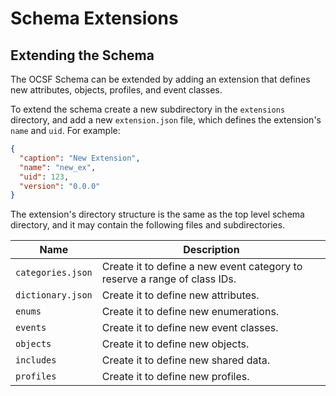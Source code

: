# Schema Extensions

## Extending the Schema
The OCSF Schema can be extended by adding an extension that defines new attributes, objects, profiles, and event classes.

To extend the schema create a new subdirectory in the `extensions` directory, and add a new `extension.json` file, which defines the extension's `name` and `uid`. For example:

```json
{
  "caption": "New Extension",
  "name": "new_ex",
  "uid": 123,
  "version": "0.0.0"
}
```

The extension's directory structure is the same as the top level schema directory, and it may contain the following files and subdirectories.

| Name              | Description                                                               |
|-------------------|---------------------------------------------------------------------------|
| `categories.json` | Create it to define a new event category to reserve a range of class IDs. |
| `dictionary.json` | Create it to define new attributes.                                       |
| `enums`           | Create it to define new enumerations.                                     |
| `events`          | Create it to define new event classes.                                    |
| `objects`         | Create it to define new objects.                                          |
| `includes`        | Create it to define new shared data.                                      |
| `profiles`        | Create it to define new profiles.                                         |
